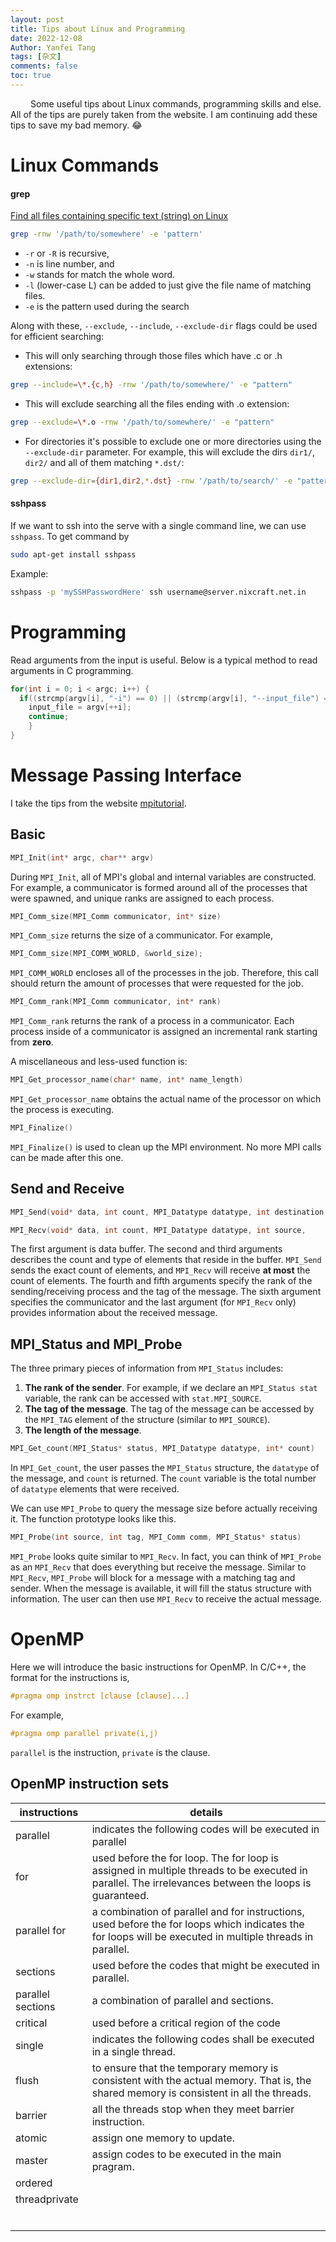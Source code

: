 ```yaml
---
layout: post
title: Tips about Linux and Programming
date: 2022-12-08
Author: Yanfei Tang
tags: [杂文]
comments: false
toc: true
---
```


&emsp;&emsp; Some useful tips about Linux commands, programming skills and else. All of the tips are purely taken from the website. I am continuing add these tips to save my bad memory. 😂

<!-- more -->

# Linux Commands

#### grep

[Find all files containing specific text (string) on Linux](https://stackoverflow.com/questions/16956810/how-to-find-all-files-containing-specific-text-string-on-linux)

```bash
grep -rnw '/path/to/somewhere' -e 'pattern'
```

- <code>-r</code> or <code>-R</code> is recursive,
- <code>-n</code> is line number, and
- <code>-w</code> stands for match the whole word.
- <code>-l</code> (lower-case L) can be added to just give the file name of matching files.
- <code>-e</code> is the pattern used during the search

Along with these, <code>--exclude</code>, <code>--include</code>, <code>--exclude-dir</code> flags could be used for efficient searching:

- This will only searching through those files which have .c or .h extensions:

```bash
grep --include=\*.{c,h} -rnw '/path/to/somewhere/' -e "pattern"
```

- This will exclude searching all the files ending with .o extension:

```bash
grep --exclude=\*.o -rnw '/path/to/somewhere/' -e "pattern"
```

- For directories it's possible to exclude one or more directories using the <code>--exclude-dir</code> parameter. For example, this will exclude the dirs <code>dir1/</code>, <code>dir2/</code> and all of them matching <code>*.dst/</code>:

```bash
grep --exclude-dir={dir1,dir2,*.dst} -rnw '/path/to/search/' -e "pattern"
```

#### sshpass

If we want to ssh into the serve with a single command line, we can use <code>sshpass</code>. To get command by

```bash
sudo apt-get install sshpass
```

Example:

```bash
sshpass -p 'mySSHPasswordHere' ssh username@server.nixcraft.net.in
```



# Programming

Read arguments from the input is useful. Below is a typical method to read arguments in C programming.

```c++
for(int i = 0; i < argc; i++) {
  if((strcmp(argv[i], "-i") == 0) || (strcmp(argv[i], "--input_file") == 0)) {
    input_file = argv[++i];
    continue;
    }
}
```





# Message Passing Interface

I take the tips from the website [mpitutorial](https://mpitutorial.com/tutorials/mpi-hello-world/).



## Basic 

```c++
MPI_Init(int* argc, char** argv)
```

During <code>MPI_Init</code>, all of MPI's global and internal variables are constructed. For example, a communicator is formed around all of the processes that were spawned, and unique ranks are assigned to each process.



```c++
MPI_Comm_size(MPI_Comm communicator, int* size)
```

<code>MPI_Comm_size</code> returns the size of a communicator. For example, 

```c++
MPI_Comm_size(MPI_COMM_WORLD, &world_size);
```

<code>MPI_COMM_WORLD</code> encloses all of the processes in the job. Therefore, this call should return the amount of processes that were requested for the job.



```c++
MPI_Comm_rank(MPI_Comm communicator, int* rank)
```

 <code>MPI_Comm_rank</code> returns the rank of a process in a communicator. Each process inside of a communicator is assigned an incremental rank starting from **zero**. 



A miscellaneous and less-used function is:

```c++
MPI_Get_processor_name(char* name, int* name_length)
```

<code>MPI_Get_processor_name</code> obtains the actual name of the processor on which the process is executing. 



```c++
MPI_Finalize()
```

<code>MPI_Finalize()</code> is used to clean up the MPI environment. No more MPI calls can be made after this one.



## Send and Receive

```c++
MPI_Send(void* data, int count, MPI_Datatype datatype, int destination, int tag, MPI_Comm communicator)

MPI_Recv(void* data, int count, MPI_Datatype datatype, int source,      int tag, MPI_Comm communicator, MPI_Status* status)
```

The first argument is data buffer. The second and third arguments describes the count and type of elements that reside in the buffer. <code>MPI_Send</code> sends the exact count of elements, and <code>MPI_Recv</code> will receive **at most** the count of elements. The fourth and fifth arguments specify the rank of the sending/receiving process and the tag of the message. The sixth argument specifies the communicator and the last argument (for <code>MPI_Recv</code> only) provides information about the received message. 



## MPI_Status and MPI_Probe

The three primary pieces of information from <code>MPI_Status</code> includes:

1. **The rank of the sender**. For example, if we declare an <code>MPI_Status stat</code> variable, the rank can be accessed with <code>stat.MPI_SOURCE</code>. 
2. **The tag of the message**. The tag of the message can be accessed by the <code>MPI_TAG</code> element of the structure (similar to <code>MPI_SOURCE</code>).
3. **The length of the message**.

```c++
MPI_Get_count(MPI_Status* status, MPI_Datatype datatype, int* count)
```

In <code>MPI_Get_count</code>, the user passes the <code>MPI_Status</code> structure, the <code>datatype</code> of the message, and <code>count</code> is returned. The <code>count</code> variable is the total number of <code>datatype</code> elements that were received. 

We can use <code>MPI_Probe</code> to query the message size before actually receiving it. The function prototype looks like this.

```c++
MPI_Probe(int source, int tag, MPI_Comm comm, MPI_Status* status)
```

<code>MPI_Probe</code> looks quite similar to <code>MPI_Recv</code>. In fact, you can think of <code>MPI_Probe</code> as an <code>MPI_Recv</code> that does everything but receive the message. Similar to <code>MPI_Recv</code>, <code>MPI_Probe</code> will block for a message with a matching tag and sender. When the message is available, it will fill the status structure with information. The user can then use <code>MPI_Recv</code> to receive the actual message. 





# OpenMP

Here we will introduce the basic instructions for OpenMP. In C/C++, the format for the instructions is, 

```c++
#pragma omp instrct [clause [clause]...]
```

For example, 

```c++
#pragma omp parallel private(i,j)
```

<code>parallel</code> is the instruction, <code>private</code> is the clause.



## OpenMP instruction sets

| instructions      | details                                                      |
| ----------------- | ------------------------------------------------------------ |
| parallel          | indicates the following codes will be executed in parallel   |
| for               | used before the for loop. The for loop is assigned in multiple threads to be executed in parallel. The irrelevances between the loops is guaranteed. |
| parallel for      | a combination of  parallel and for instructions, used before the for loops which indicates the for loops will be executed in multiple threads in parallel. |
| sections          | used before the codes that might be executed in parallel.    |
| parallel sections | a combination of parallel and sections.                      |
| critical          | used before a critical region of the code                    |
| single            | indicates the following codes shall be executed in a single thread. |
| flush             | to ensure that the temporary memory is consistent with the actual memory. That is, the shared memory is consistent in all the threads. |
| barrier           | all the threads stop when they meet barrier instruction.     |
| atomic            | assign one memory to update.                                 |
| master            | assign codes to be executed in the main pragram.             |
| ordered           |                                                              |
| threadprivate     |                                                              |
|                   |                                                              |
|                   |                                                              |
|                   |                                                              |
|                   |                                                              |
|                   |                                                              |
|                   |                                                              |

